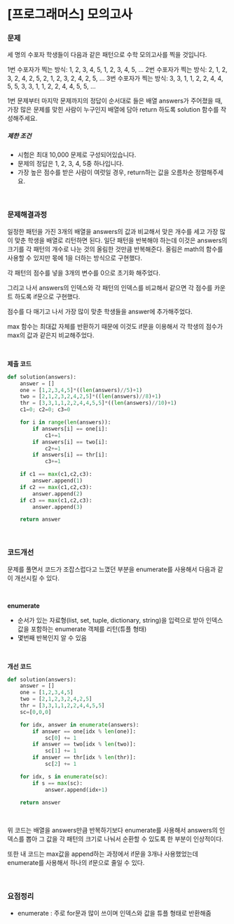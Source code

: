 # [프로그래머스] 모의고사

### 문제

세 명의 수포자 학생들이 다음과 같은 패턴으로 수학 모의고사를 찍을 것입니다.

1번 수포자가 찍는 방식: 1, 2, 3, 4, 5, 1, 2, 3, 4, 5, ...
2번 수포자가 찍는 방식: 2, 1, 2, 3, 2, 4, 2, 5, 2, 1, 2, 3, 2, 4, 2, 5, ...
3번 수포자가 찍는 방식: 3, 3, 1, 1, 2, 2, 4, 4, 5, 5, 3, 3, 1, 1, 2, 2, 4, 4, 5, 5, ...

1번 문제부터 마지막 문제까지의 정답이 순서대로 들은 배열 answers가 주어졌을 때, 가장 많은 문제를 맞힌 사람이 누구인지 배열에 담아 return 하도록 solution 함수를 작성해주세요.


##### 제한 조건

- 시험은 최대 10,000 문제로 구성되어있습니다.
- 문제의 정답은 1, 2, 3, 4, 5중 하나입니다.
- 가장 높은 점수를 받은 사람이 여럿일 경우, return하는 값을 오름차순 정렬해주세요.

</br>

### 문제해결과정

일정한 패턴을 가진 3개의 배열을 answers의 값과 비교해서 맞은 개수를 세고 가장 많이 맞춘 학생을 배열로 리턴하면 된다. 일단 패턴을 반복해야 하는데 이것은 answers의 크기를 각 패턴의 개수로 나눈 것의 올림한 것만큼 반복해준다. 올림은 math의 함수를 사용할 수 있지만 몫에 1을 더하는 방식으로 구현했다.

각 패턴의 점수를 넣을 3개의 변수를 0으로 초기화 해주었다.

그리고 나서 answers의 인덱스와 각 패턴의 인덱스를 비교해서 같으면 각 점수를 카운트 하도록 if문으로 구현했다.

점수를 다 매기고 나서 가장 많이 맞춘 학생들을 answer에 추가해주었다.

max 함수는 최대값 자체를 반환하기 때문에 이것도 if문을 이용해서 각 학생의 점수가 max의 값과 같은지 비교해주었다.

</br>

**제출 코드**

```python
def solution(answers):
    answer = []
    one = [1,2,3,4,5]*((len(answers)//5)+1)
    two = [2,1,2,3,2,4,2,5]*((len(answers)//8)+1)
    thr = [3,3,1,1,2,2,4,4,5,5]*((len(answers)//10)+1)
    c1=0; c2=0; c3=0

    for i in range(len(answers)):
        if answers[i] == one[i]:
            c1+=1
        if answers[i] == two[i]:
            c2+=1
        if answers[i] == thr[i]:
            c3+=1

    if c1 == max(c1,c2,c3):
        answer.append(1)
    if c2 == max(c1,c2,c3):
        answer.append(2)
    if c3 == max(c1,c2,c3):
        answer.append(3)

    return answer
```

</br>

### 코드개선

문제를 풀면서 코드가 조잡스럽다고 느꼈던 부분을 enumerate를 사용해서 다음과 같이 개선시킬 수 있다.

</br>

**enumerate**

* 순서가 있는 자료형(list, set, tuple, dictionary, string)을 입력으로 받아 인덱스 값을 포함하는 enumerate 객체를 리턴(튜플 형태)
* 몇번째 반복인지 알 수 있음

</br>

**개선 코드**

```python
def solution(answers):
    answer = []
    one = [1,2,3,4,5]
    two = [2,1,2,3,2,4,2,5]
    thr = [3,3,1,1,2,2,4,4,5,5]
    sc=[0,0,0]

    for idx, answer in enumerate(answers):
        if answer == one[idx % len(one)]:
            sc[0] += 1
        if answer == two[idx % len(two)]:
            sc[1] += 1
        if answer == thr[idx % len(thr)]:
            sc[2] += 1

    for idx, s in enumerate(sc):
        if s == max(sc):
            answer.append(idx+1)

    return answer
```

</br>

위 코드는 배열을 answers만큼 반복하기보다 enumerate를 사용해서 answers의 인덱스를 뽑아 그 값을 각 패턴의 크기로 나눠서 순환할 수 있도록 한 부분이 인상적이다.

또한 내 코드는 max값을 append하는 과정에서 if문을 3개나 사용했었는데 enumerate를 사용해서 하나의 if문으로 줄일 수 있다.

</br>

### 요점정리

* enumerate : 주로 for문과 많이 쓰이며 인덱스와 값을 튜플 형태로 반환해줌
